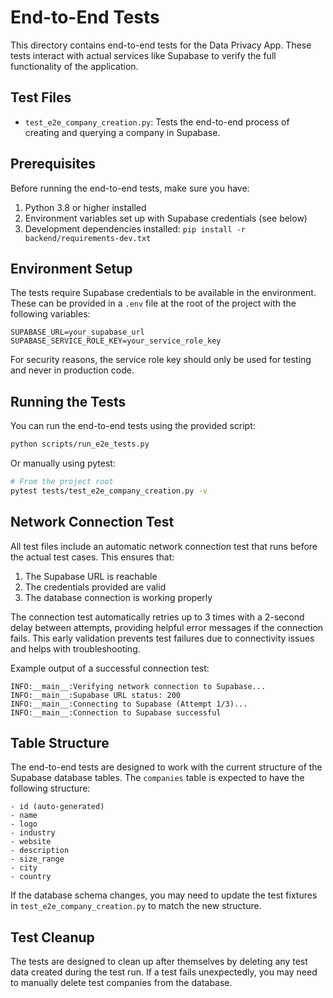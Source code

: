 # End-to-End Tests

This directory contains end-to-end tests for the Data Privacy App. These tests interact with actual services like Supabase to verify the full functionality of the application.

## Test Files

- `test_e2e_company_creation.py`: Tests the end-to-end process of creating and querying a company in Supabase.

## Prerequisites

Before running the end-to-end tests, make sure you have:

1. Python 3.8 or higher installed
2. Environment variables set up with Supabase credentials (see below)
3. Development dependencies installed: `pip install -r backend/requirements-dev.txt`

## Environment Setup

The tests require Supabase credentials to be available in the environment. These can be provided in a `.env` file at the root of the project with the following variables:

```
SUPABASE_URL=your_supabase_url
SUPABASE_SERVICE_ROLE_KEY=your_service_role_key
```

For security reasons, the service role key should only be used for testing and never in production code.

## Running the Tests

You can run the end-to-end tests using the provided script:

```bash
python scripts/run_e2e_tests.py
```

Or manually using pytest:

```bash
# From the project root
pytest tests/test_e2e_company_creation.py -v
```

## Network Connection Test

All test files include an automatic network connection test that runs before the actual test cases. This ensures that:

1. The Supabase URL is reachable
2. The credentials provided are valid
3. The database connection is working properly

The connection test automatically retries up to 3 times with a 2-second delay between attempts, providing helpful error messages if the connection fails. This early validation prevents test failures due to connectivity issues and helps with troubleshooting.

Example output of a successful connection test:

```
INFO:__main__:Verifying network connection to Supabase...
INFO:__main__:Supabase URL status: 200
INFO:__main__:Connecting to Supabase (Attempt 1/3)...
INFO:__main__:Connection to Supabase successful
```

## Table Structure

The end-to-end tests are designed to work with the current structure of the Supabase database tables. The `companies` table is expected to have the following structure:

```
- id (auto-generated)
- name
- logo
- industry
- website
- description
- size_range
- city
- country
```

If the database schema changes, you may need to update the test fixtures in `test_e2e_company_creation.py` to match the new structure.

## Test Cleanup

The tests are designed to clean up after themselves by deleting any test data created during the test run. If a test fails unexpectedly, you may need to manually delete test companies from the database. 